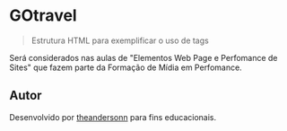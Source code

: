 # GOtravel
> Estrutura HTML para exemplificar o uso de tags

Será considerados nas aulas de "Elementos Web Page e Perfomance de Sites" que fazem parte da Formação de Mídia em Perfomance. 

## Autor
Desenvolvido por [theandersonn](https://github.com/theandersonn) para fins educacionais.